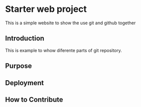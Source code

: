 # Starter web project

This is a simple website to show the use git and github together

## Introduction

This is example to whow diferente parts of git repository.

## Purpose

## Deployment

## How to Contribute
